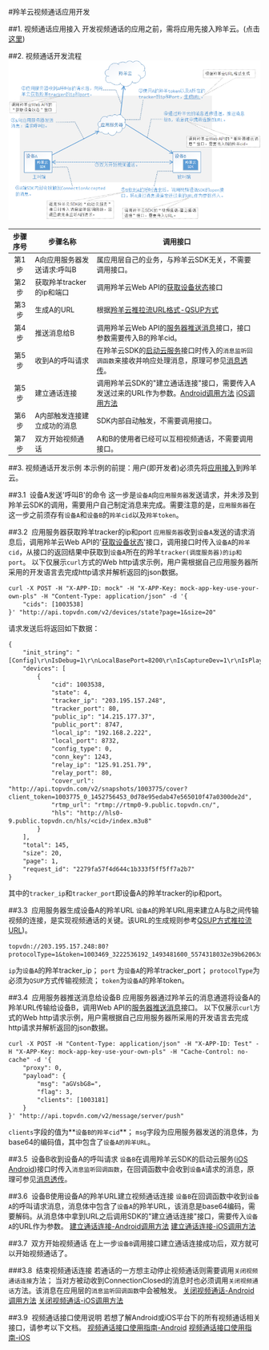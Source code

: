#羚羊云视频通话应用开发

##1. 视频通话应用接入
开发视频通话的应用之前，需将应用先接入羚羊云。(点击[这里](http://doc.topvdn.com/api/index.html#!public-doc/appfunc_joinup.md))

##2. 视频通话开发流程
![Alt text](./images/appfunc_facetime.png) 

| 步骤序号 | 步骤名称 | 调用接口 |
|:----:| ----    | ----     |
| 第1步   | A向应用服务器发送请求:呼叫B | 属应用层自己的业务，与羚羊云SDK无关，不需要调用接口。 |
| 第2步   | 获取羚羊tracker的ip和端口 | 调用羚羊云Web API的[获取设备状态](http://doc.topvdn.com/api/index.html#!web_api_v2.md#2.1.1_%E6%9F%A5%E8%AF%A2%E8%AE%BE%E5%A4%87%E7%8A%B6%E6%80%81)接口 |
| 第3步 | 生成A的URL | 根据[羚羊云推拉流URL格式-QSUP方式](http://doc.topvdn.com/api/index.html#!public-doc/url_format.md#6_%E6%8E%A8%E6%8B%89%E7%9B%B4%E6%92%AD%E6%B5%81%28QSUP%E6%96%B9%E5%BC%8F%29%E7%A4%BA%E4%BE%8B) |
| 第4步 | 推送消息给B | 调用羚羊云Web API的[服务器推送消息](http://doc.topvdn.com/api/index.html#!web_api_v2.md#2.3.2_%E6%9C%8D%E5%8A%A1%E5%99%A8%E6%8E%A8%E9%80%81%E6%B6%88%E6%81%AF)接口，接口参数需要传入B的羚羊cid。|
| 第5步 | 收到A的呼叫请求 | 在羚羊云SDK的[启动云服务](http://doc.topvdn.com/api/index.html#!public-doc/SDK-iOS/ios_api.md#2.2_%E5%90%AF%E5%8A%A8%E4%BA%91%E6%9C%8D%E5%8A%A1)接口时传入的`消息监听回调函数`来接收并响应处理消息，原理可参见[消息透传](http://doc.topvdn.com/api/index.html#!public-doc/SDK-iOS/ios_guide.md#5.3_%C2%A0%E6%B6%88%E6%81%AF%E9%80%8F%E4%BC%A0)。 |
| 第5步 | 建立通话连接 | 调用羚羊云SDK的"建立通话连接"接口，需要传入A发送过来的URL作为参数。[Android调用方法](http://doc.topvdn.com/api/index.html#!public-doc/SDK-Android/android_api.md#5.3_%E6%89%93%E5%BC%80%E9%93%BE%E6%8E%A5%E5%B9%B6%E6%8E%A8%E9%80%81%E6%95%B0%E6%8D%AE) [iOS调用方法](http://doc.topvdn.com/api/index.html#!public-doc/SDK-iOS/ios_api.md#5.14_%E5%BB%BA%E7%AB%8B%E9%80%9A%E8%AF%9D%E8%BF%9E%E6%8E%A5) |
| 第6步 | A内部触发连接建立成功的消息 | SDK内部自动触发，不需要调用接口。 |
| 第7步 | 双方开始视频通话 | A和B的使用者已经可以互相视频通话，不需要调用接口。 |

##3. 视频通话开发示例
本示例的前提：用户(即开发者)必须先将[应用接入](http://doc.topvdn.com/api/index.html#!public-doc/appfunc_joinup.md)到羚羊云。

##3.1 &nbsp;设备A发送'呼叫B'的命令
这一步是`设备A`向`应用服务器`发送请求，并未涉及到羚羊云SDK的调用，需要用户自己制定消息来完成。需要注意的是，`应用服务器`在这一步之前须存有`设备A`和`设备B`的`羚羊cid`以及`羚羊token`。

##3.2 &nbsp;应用服务器获取羚羊tracker的ip和port
`应用服务器`收到`设备A`发送的请求消息后，调用羚羊云Web API的'[获取设备状态](http://doc.topvdn.com/api/index.html#!web_api_v2.md#2.1.1_%E6%9F%A5%E8%AF%A2%E8%AE%BE%E5%A4%87%E7%8A%B6%E6%80%81)'接口，调用接口时传入`设备A`的`羚羊cid`，从接口的返回结果中获取到`设备A`所在的羚羊`tracker(调度服务器)的ip和port`。
以下仅展示`curl`方式的Web http请求示例，用户需根据自己应用服务器所采用的开发语言去完成http请求并解析返回的json数据。
```
curl -X POST -H "X-APP-ID: mock" -H "X-APP-Key: mock-app-key-use-your-own-pls" -H "Content-Type: application/json" -d '{
    "cids": [1003538]
}' "http://api.topvdn.com/v2/devices/state?page=1&size=20"
```
请求发送后将返回如下数据：
```
{
    "init_string": "[Config]\r\nIsDebug=1\r\nLocalBasePort=8200\r\nIsCaptureDev=1\r\nIsPlayDev=1\r\nUdpSendInterval=2\r\n[Tracker]\r\nCount=3\r\nIP1=121.42.156.148\r\nPort1=80\r\nIP2=182.254.149.39\r\nPort2=80\r\nIP3=203.195.157.248\r\nPort3=80\r\n[LogServer]\r\nCount=1\r\nIP1=223.202.103.147\r\nPort1=80",
    "devices": [
        {
            "cid": 1003538,
            "state": 4,
            "tracker_ip": "203.195.157.248",
            "tracker_port": 80,
            "public_ip": "14.215.177.37",
            "public_port": 8747,
            "local_ip": "192.168.2.222",
            "local_port": 8732,
            "config_type": 0,
            "conn_key": 1243,
            "relay_ip": "125.91.251.79",
            "relay_port": 80,
            "cover_url": "http://api.topvdn.com/v2/snapshots/1003775/cover?client_token=1003775_0_1452756453_0d78e95edab47e565010f47a0300de2d",
            "rtmp_url": "rtmp://rtmp0-9.public.topvdn.cn/",
            "hls": "http://hls0-9.public.topvdn.cn/hls/<cid>/index.m3u8"
        }
    ],
    "total": 145,
    "size": 20,
    "page": 1,
    "request_id": "2279fa57f4d644c1b333f5ff5ff7a2b7"
}
```
其中的`tracker_ip`和`tracker_port`即设备A的羚羊tracker的ip和port。

##3.3 &nbsp;应用服务器生成设备A的羚羊URL
`设备A`的羚羊URL用来建立A与B之间传输视频的连接，是实现视频通话的关键。该URL的生成规则参考[QSUP方式推拉流URL](http://doc.topvdn.com/api/index.html#!public-doc/url_format.md#6_%E6%8E%A8%E6%8B%89%E7%9B%B4%E6%92%AD%E6%B5%81%28QSUP%E6%96%B9%E5%BC%8F%29%E7%A4%BA%E4%BE%8B))。
```
topvdn://203.195.157.248:80?protocolType=1&token=1003469_3222536192_1493481600_5574318032e39b62063d98e6bff50069
```
`ip`为`设备A`的羚羊tracker_ip；
`port` 为`设备A`的羚羊tracker_port；
`protocolType`为必须为`QSUP`方式传输视频流；
`token`为`设备A`的羚羊token。

##3.4 &nbsp;应用服务器推送消息给设备B
应用服务器通过羚羊云的消息通道将设备A的羚羊URL传输给设备B，调用Web API的[服务器推送消息](http://doc.topvdn.com/api/index.html#!web_api_v2.md#2.3.2_%E6%9C%8D%E5%8A%A1%E5%99%A8%E6%8E%A8%E9%80%81%E6%B6%88%E6%81%AF)接口。
以下仅展示`curl`方式的Web http请求示例，用户需根据自己应用服务器所采用的开发语言去完成http请求并解析返回的json数据。
```
curl -X POST -H "Content-Type: application/json" -H "X-APP-ID: Test" -H "X-APP-Key: mock-app-key-use-your-own-pls" -H "Cache-Control: no-cache" -d '{
    "proxy": 0,
    "payload": {
        "msg": "aGVsbG8=",
        "flag": 3,
        "clients": [1003181]
    }
}' "http://api.topvdn.com/v2/message/server/push"
```
`clients`字段的值为**`设备B的羚羊cid`**；
`msg`字段为应用服务器发送的消息体，为base64的编码值，其中包含了`设备A的羚羊URL`。

##3.5 &nbsp;设备B收到设备A的呼叫请求
`设备B`在调用羚羊云SDK的启动云服务([iOS](http://doc.topvdn.com/api/index.html#!public-doc/SDK-iOS/ios_api.md#2.2_%E5%90%AF%E5%8A%A8%E4%BA%91%E6%9C%8D%E5%8A%A1) [Android](http://doc.topvdn.com/api/index.html#!public-doc/SDK-Android/android_api.md#2_%E4%BA%91%E6%9C%8D%E5%8A%A1%E6%8E%A5%E5%8F%A3))接口时传入`消息监听回调函数`，在回调函数中会收到`设备A`请求的消息，原理可参见[消息透传](http://doc.topvdn.com/api/index.html#!public-doc/SDK-iOS/ios_guide.md#5.3_%C2%A0%E6%B6%88%E6%81%AF%E9%80%8F%E4%BC%A0)。

##3.6 &nbsp;设备B使用设备A的羚羊URL建立视频通话连接
`设备B`在回调函数中收到`设备A`的呼叫请求消息，消息体中包含了`设备A`的羚羊URL，该消息是base64编码，需要解码。从消息体中拿到URL之后调用SDK的"建立通话连接"接口，需要传入`设备A`的URL作为参数。
[建立通话连接-Android调用方法](http://doc.topvdn.com/api/index.html#!public-doc/SDK-Android/android_api.md#5.3_%E6%89%93%E5%BC%80%E9%93%BE%E6%8E%A5%E5%B9%B6%E6%8E%A8%E9%80%81%E6%95%B0%E6%8D%AE)
[建立通话连接-iOS调用方法](http://doc.topvdn.com/api/index.html#!public-doc/SDK-iOS/ios_api.md#5.14_%E5%BB%BA%E7%AB%8B%E9%80%9A%E8%AF%9D%E8%BF%9E%E6%8E%A5)

##3.7 &nbsp;双方开始视频通话
在上一步`设备B`调用接口建立通话连接成功后，双方就可以开始视频通话了。

###3.8 &nbsp;结束视频通话连接
若通话的一方想主动停止视频通话则需要调用`关闭视频通话连接`方法；
当对方被动收到ConnectionClosed的消息时也必须调用`关闭视频通话`方法。该消息在应用层的`消息监听回调函数`中会被触发。
[关闭视频通话-Android调用方法](http://doc.topvdn.com/api/index.html#!public-doc/SDK-Android/android_api.md#5.4_%E6%96%AD%E5%BC%80%E8%BF%9E%E6%8E%A5)
[关闭视频通话-iOS调用方法](http://doc.topvdn.com/api/index.html#!public-doc/SDK-iOS/ios_api.md#5.15_%E5%85%B3%E9%97%AD%E9%80%9A%E8%AF%9D%E8%BF%9E%E6%8E%A5)

##3.9 &nbsp;视频通话接口使用说明
若想了解Android或iOS平台下的所有视频通话相关接口，请参考以下文档。
[视频通话接口使用指南-Android](http://doc.topvdn.com/api/index.html#!public-doc/SDK-Android/android_guide.md#5.6_%C2%A0%E8%A7%86%E9%A2%91%E9%80%9A%E8%AF%9D)
[视频通话接口使用指南-iOS](http://doc.topvdn.com/api/index.html#!public-doc/SDK-iOS/ios_guide.md#5.6_%C2%A0%E8%A7%86%E9%A2%91%E9%80%9A%E8%AF%9D)
